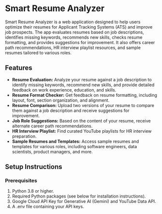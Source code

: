 # Smart Resume Analyzer

Smart Resume Analyzer is a web application designed to help users optimize their resumes for Applicant Tracking Systems (ATS) and improve job prospects. The app evaluates resumes based on job descriptions, identifies missing keywords, recommends new skills, checks resume formatting, and provides suggestions for improvement. It also offers career path recommendations, HR interview playlist resources, and sample resumes tailored to various roles.

## Features

- **Resume Evaluation:** Analyze your resume against a job description to identify missing keywords, recommend new skills, and provide detailed feedback on work experience, education, and skills.
- **Resume Format Checker:** Get feedback on resume formatting, including layout, font, section organization, and alignment.
- **Resume Comparison:** Upload two versions of your resume to compare them against a job description and receive suggestions for improvement.
- **Job Role Suggestions:** Based on the content of your resume, receive alternate career path recommendations.
- **HR Interview Playlist:** Find curated YouTube playlists for HR interview preparation.
- **Sample Resumes and Templates:** Access sample resumes and templates for various roles, including software engineers, data scientists, product managers, and more.

## Setup Instructions

### Prerequisites

1. Python 3.8 or higher.
2. Required Python packages (see below for installation instructions).
3. Google Cloud API Key for Generative AI (Gemini) and YouTube Data API.
4. A .env file containing your API keys.
